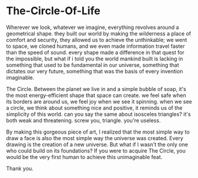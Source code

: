 # The-Circle-Of-Life

Wherever we look, whatever we imagine, everything revolves around a geometrical shape.
they built our world by making the wilderness a place of comfort and security,
they allowed us to achieve the unthinkable; we went to space, we cloned humans, and we even made information travel faster than the speed of sound.
every shape made a difference in that quest for the impossible, 
but what if i told you the world mankind built is lacking in something that used to be fundamental in our universe, 
something that dictates our very future, something that was the basis of every invention imaginable.

The Circle.
Between the planet we live in and a simple bubble of soap, it's the most energy-efficient shape that space can create.
we feel safe when its borders are around us, we feel joy when we see it spinning.
when we see a circle, we think about something nice and positive, it reminds us of the simplicity of this world.
can you say the same about isosceles triangles? it's both weak and threatening. screw you, triangle. you're useless.

By making this gorgeous piece of art, I realized that the most simple way to draw a face is also the most simple way the universe was created.
Every drawing is the creation of a new universe. But what if I wasn't the only one who could build on its foundations?
If you were to acquire The Circle, you would be the very first human to achieve this unimaginable feat.

Thank you.
